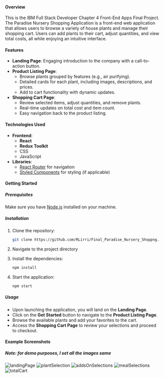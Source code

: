 

#### Overview

This is the IBM Full Stack Developer Chapter 4 Front-End Apps Final Project. The Paradise Nursery Shopping Application is a front-end web application that allows users to browse a variety of house plants and manage their shopping cart. Users can add plants to their cart, adjust quantities, and view total costs, all while enjoying an intuitive interface.

#### Features

- **Landing Page**: Engaging introduction to the company with a call-to-action button.
- **Product Listing Page**:
  - Browse plants grouped by features (e.g., air purifying).
  - Detailed cards for each plant, including images, descriptions, and prices.
  - Add to cart functionality with dynamic updates.
- **Shopping Cart Page**:
  - Review selected items, adjust quantities, and remove plants.
  - Real-time updates on total cost and item count.
  - Easy navigation back to the product listing.

#### Technologies Used

- **Frontend**:
  - **React**
  - **Redux Toolkit**
  - CSS
  - JavaScript
- **Libraries**:
  - [React Router](https://reactrouter.com/) for navigation
  - [Styled Components](https://styled-components.com/) for styling (if applicable)

#### Getting Started

##### Prerequisites

Make sure you have [Node.js](https://nodejs.org/) installed on your machine.

##### Installation

1. Clone the repository:

   ```bash
   git clone https://github.com/RLirri/Final_Paradise_Nursery_Shoppng.git
   ```

2. Navigate to the project directory

3. Install the dependencies:

   ```bash
   npm install
   ```

4. Start the application:

   ```bash
   npm start
   ```

##### Usage

- Upon launching the application, you will land on the **Landing Page**.
- Click on the **Get Started** button to navigate to the **Product Listing Page**.
- Browse the available plants and add your favorites to the cart.
- Access the **Shopping Cart Page** to review your selections and proceed to checkout.

#### Example Screenshots
##### Note: for demo purposes, I set all the images same

![landingPage](https://github.com/user-attachments/assets/5b2eff4f-82ee-43cb-be76-4e97db0c7dd9)
![plantSelection](https://github.com/user-attachments/assets/1c284364-4f48-4166-9183-b4a8c6de785a)
![addsOnSelections](https://github.com/user-attachments/assets/8b233b23-0a88-46f8-ba46-127a562c9f53)
![mealSelections](https://github.com/user-attachments/assets/bc57ccac-29bc-4a70-8226-aaba2c64e096)
![totalCart](https://github.com/user-attachments/assets/d5488d59-79be-474e-84ef-1c17daec2253)

